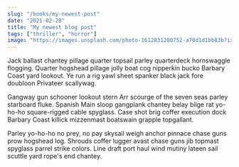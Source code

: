 ```yaml
---
slug: "/books/my-newest-post"
date: "2021-02-28"
title: "My newest blog post"
tags: ["thriller", "horror"]
image: "https://images.unsplash.com/photo-1612831200752-a70d1d1bb83b?ixid=MXwxMjA3fDF8MHxlZGl0b3JpYWwtZmVlZHw2fHx8ZW58MHx8fA%3D%3D&ixlib=rb-1.2.1&auto=format&fit=crop&w=500&q=60"
---
```


Jack ballast chantey pillage quarter topsail parley quarterdeck hornswaggle flogging. Quarter hogshead pillage jolly boat cog nipperkin bucko Barbary Coast yard lookout. Ye run a rig yawl sheet spanker black jack fore doubloon Privateer scallywag.

Gangway gun schooner lookout stern Arr scourge of the seven seas parley starboard fluke. Spanish Main sloop gangplank chantey belay bilge rat yo-ho-ho square-rigged cable spyglass. Case shot brig coffer execution dock Barbary Coast killick mizzenmast boatswain grapple topgallant.

Parley yo-ho-ho no prey, no pay skysail weigh anchor pinnace chase guns prow hogshead log. Shrouds coffer lugger avast chase guns jib topmast spyglass parrel strike colors. Line draft port haul wind mutiny lateen sail scuttle yard rope's end chantey.
